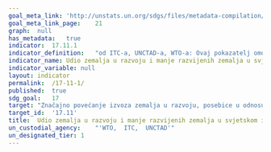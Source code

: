 ```yaml
---	
goal_meta_link:	'http://unstats.un.org/sdgs/files/metadata-compilation/Metadata-Goal-17.pdf'
goal_meta_link_page:	21
graph:	null
has_metadata:	true
indicator:	17.11.1
indicator_definition:	"od ITC-a, UNCTAD-a, WTO-a: Ovaj pokazatelj omogućuje izračune izvoza roba i usluga zemalja u razvoju i manje razvijenih zemalja u ostatak svijeta. Jedinica mjere mogla bi biti u % (udio zemalja u razvoju i manje razvijenih zemalja u svjetskom izvozu) ili alternativno u vrijednosti (tj. ‘000 USD). Druga mogućnost, te kako bi se odrazila dvostruka svrha cilja (tj. povećanje izvoza zemalja u razvoju - / udvostručenje udjela manje razvijenih zemalja u svjetskom izvozu) jest izračunavanje dva različita pokazatelja iz istih podataka, i to: (1) udio manje razvijenih zemalja u svjetskom izvozu (u %), (2) izvoz zemalja u razvoju (u vrijednostima). Pokazatelj neće uključivati izvoz nafte i oružja. Od UPU-a: Tokovi e-trgovine zemalja u razvoju i manje razvijenih zemalja na razini izvoza (količine i-/-ili vrijednosti, te po proizvodu): ovaj bi pokazatelj bio indeks količine ili vrijednosti međunarodnih tokova e-trgovine iz zemalja u razvoju i manje razvijenih zemalja u ostatak svijeta. Međunarodni poštanski i paketni tokovi predstavljali bi međunarodne tokove e-trgovine, budući da se ekosustav e-trgovine snažno oslanja na međunarodnu poštansku infrastrukturu i infrastrukturu ekspresne dostave za transportiranje pošiljaka vezanih uz e-trgovinu."
indicator_name:	Udio zemalja u razvoju i manje razvijenih zemalja u svjetskom izvozu 
indicator_variable:	null
layout:	indicator
permalink:	/17-11-1/
published:	true
sdg_goal:	17
target:	"Značajno povećanje izvoza zemalja u razvoju, posebice u odnosu na udvostručavanje udjela manje razvijenih zemalja u svjetskom izvozu do 2020."
target_id:	'17.11'
title:	Udio zemalja u razvoju i manje razvijenih zemalja u svjetskom izvozu
un_custodial_agency:	"'WTO,  ITC,  UNCTAD'"
un_designated_tier:	1
---	
```

